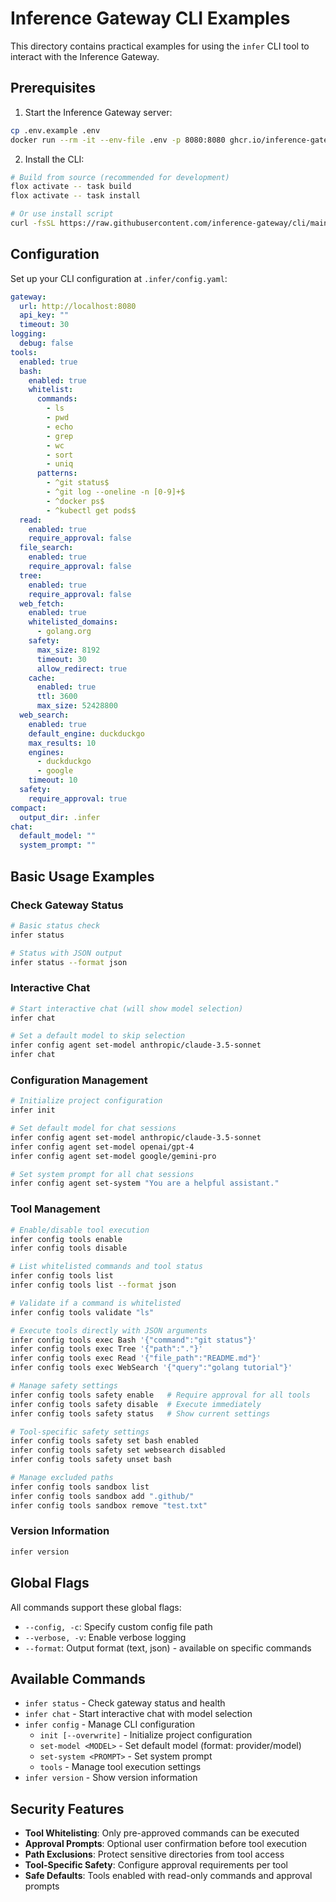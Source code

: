 # Inference Gateway CLI Examples

This directory contains practical examples for using the `infer` CLI tool to interact with the Inference Gateway.

## Prerequisites

1. Start the Inference Gateway server:

```bash
cp .env.example .env
docker run --rm -it --env-file .env -p 8080:8080 ghcr.io/inference-gateway/inference-gateway:latest
```

2. Install the CLI:

```bash
# Build from source (recommended for development)
flox activate -- task build
flox activate -- task install

# Or use install script
curl -fsSL https://raw.githubusercontent.com/inference-gateway/cli/main/install.sh | bash -s -- --install-dir $HOME/.local/bin
```

## Configuration

Set up your CLI configuration at `.infer/config.yaml`:

```yaml
gateway:
  url: http://localhost:8080
  api_key: ""
  timeout: 30
logging:
  debug: false
tools:
  enabled: true
  bash:
    enabled: true
    whitelist:
      commands:
        - ls
        - pwd
        - echo
        - grep
        - wc
        - sort
        - uniq
      patterns:
        - ^git status$
        - ^git log --oneline -n [0-9]+$
        - ^docker ps$
        - ^kubectl get pods$
  read:
    enabled: true
    require_approval: false
  file_search:
    enabled: true
    require_approval: false
  tree:
    enabled: true
    require_approval: false
  web_fetch:
    enabled: true
    whitelisted_domains:
      - golang.org
    safety:
      max_size: 8192
      timeout: 30
      allow_redirect: true
    cache:
      enabled: true
      ttl: 3600
      max_size: 52428800
  web_search:
    enabled: true
    default_engine: duckduckgo
    max_results: 10
    engines:
      - duckduckgo
      - google
    timeout: 10
  safety:
    require_approval: true
compact:
  output_dir: .infer
chat:
  default_model: ""
  system_prompt: ""
```

## Basic Usage Examples

### Check Gateway Status

```bash
# Basic status check
infer status

# Status with JSON output
infer status --format json
```

### Interactive Chat

```bash
# Start interactive chat (will show model selection)
infer chat

# Set a default model to skip selection
infer config agent set-model anthropic/claude-3.5-sonnet
infer chat
```

### Configuration Management

```bash
# Initialize project configuration
infer init

# Set default model for chat sessions
infer config agent set-model anthropic/claude-3.5-sonnet
infer config agent set-model openai/gpt-4
infer config agent set-model google/gemini-pro

# Set system prompt for all chat sessions
infer config agent set-system "You are a helpful assistant."
```

### Tool Management

```bash
# Enable/disable tool execution
infer config tools enable
infer config tools disable

# List whitelisted commands and tool status
infer config tools list
infer config tools list --format json

# Validate if a command is whitelisted
infer config tools validate "ls"

# Execute tools directly with JSON arguments
infer config tools exec Bash '{"command":"git status"}'
infer config tools exec Tree '{"path":"."}'
infer config tools exec Read '{"file_path":"README.md"}'
infer config tools exec WebSearch '{"query":"golang tutorial"}'

# Manage safety settings
infer config tools safety enable   # Require approval for all tools
infer config tools safety disable  # Execute immediately
infer config tools safety status   # Show current settings

# Tool-specific safety settings
infer config tools safety set bash enabled
infer config tools safety set websearch disabled
infer config tools safety unset bash

# Manage excluded paths
infer config tools sandbox list
infer config tools sandbox add ".github/"
infer config tools sandbox remove "test.txt"
```

### Version Information

```bash
infer version
```

## Global Flags

All commands support these global flags:

- `--config, -c`: Specify custom config file path
- `--verbose, -v`: Enable verbose logging
- `--format`: Output format (text, json) - available on specific commands

## Available Commands

- `infer status` - Check gateway status and health
- `infer chat` - Start interactive chat with model selection
- `infer config` - Manage CLI configuration
  - `init [--overwrite]` - Initialize project configuration
  - `set-model <MODEL>` - Set default model (format: provider/model)
  - `set-system <PROMPT>` - Set system prompt
  - `tools` - Manage tool execution settings
- `infer version` - Show version information

## Security Features

- **Tool Whitelisting**: Only pre-approved commands can be executed
- **Approval Prompts**: Optional user confirmation before tool execution
- **Path Exclusions**: Protect sensitive directories from tool access
- **Tool-Specific Safety**: Configure approval requirements per tool
- **Safe Defaults**: Tools enabled with read-only commands and approval prompts
